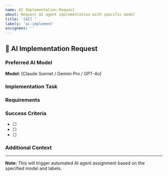 ```yaml
---
name: AI Implementation Request
about: Request AI agent implementation with specific model
title: '[AI] '
labels: 'ai-implement'
assignees: ''
---
```


## 🤖 AI Implementation Request

### Preferred AI Model
<!-- Add one of these labels to specify the model -->
<!-- ai-model:claude (Claude 3.5 Sonnet) -->
<!-- ai-model:gemini (Gemini 1.5 Pro) -->
<!-- ai-model:gpt4 (GPT-4o) -->

**Model:** [Claude Sonnet / Gemini Pro / GPT-4o]

### Implementation Task
<!-- Describe what needs to be implemented -->

### Requirements
<!-- List specific requirements and constraints -->

### Success Criteria
<!-- Define what constitutes successful implementation -->
- [ ] 
- [ ] 
- [ ] 

### Additional Context
<!-- Any additional information that would help the AI agent -->

---
**Note:** This will trigger automated AI agent assignment based on the specified model and labels.